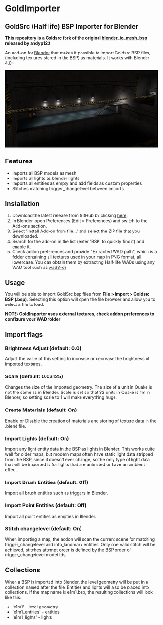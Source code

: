 # GoldImporter
## GoldSrc (Half life) BSP Importer for Blender

__This repository is a Goldsrc fork of the original [blender_io_mesh_bsp](https://github.com/andyp123/blender_io_mesh_bsp/) released by andyp123__

An add-on for [Blender](https://www.blender.org/) that makes it possible to import Goldsrc BSP files, (including textures stored in the BSP) as materials. It works with Blender 4.0+

![Imported level (c0a0)](https://raw.githubusercontent.com/stalker2106x/goldimporter/master/README_img/c0a0.png)

## Features
- Imports all BSP models as mesh
- Imports all lights as blender lights
- Imports all entities as empty and add fields as custom properties
- Stitches matching trigger_changelevel between imports

## Installation
1. Download the latest release from GitHub by clicking [here](https://github.com/stalker2106x/goldimporter/releases/).
2. In Blender, open Preferences (Edit > Preferences) and switch to the Add-ons section.
3. Select 'Install Add-on from file...' and select the ZIP file that you downloaded.
4. Search for the add-on in the list (enter 'BSP' to quickly find it) and enable it.
5. Check addon preferences and provide "Extracted WAD path", which is a folder containing all textures used in your map in PNG format, all lowercase.
You can obtain them by extracting Half-life WADs using any WAD tool such as [wad3-cli](https://github.com/Stalker2106x/wad3-cli)

## Usage

You will be able to import GoldSrc bsp files from __File > Import > Goldsrc BSP (.bsp)__.
Selecting this option will open the file browser and allow you to select a file to load.

__NOTE: GoldImporter uses external textures, check addon preferences to configure your WAD folder__

## Import flags

### Brightness Adjust (default: 0.0)
Adjust the value of this setting to increase or decrease the brightness of imported
textures.

### Scale (default: 0.03125)
Changes the size of the imported geometry. The size of a unit in Quake is not the
same as in Blender. Scale is set so that 32 units in Quake is 1m in Blender, so setting
scale to 1 will make everything huge.

### Create Materials (default: On)
Enable or Disable the creation of materials and storing of texture data in the .blend
file.

### Import Lights (default: On)
Import any light entity data in the BSP as lights in Blender. This works quite well for
older maps, but modern maps often have static light data stripped from the BSP, since
it doesn't ever change, so the only type of light data that will be imported is for
lights that are animated or have an ambient effect.

### Import Brush Entities (default: Off)
Import all brush entities such as triggers in Blender.

### Import Point Entities (default: Off)
Import all point entities as empties in Blender.

### Stitch changelevel (default: On)
When importing a map, the addon will scan the current scene for matching trigger_changelevel and info_landmark entities.
Only one valid stitch will be achieved, stitches attempt order is defined by the BSP order of trigger_changelevel model Ids.

## Collections
When a BSP is imported into Blender, the level geometry will be put in a collection
named after the file. Entities and lights will also be placed into collections. If the
map name is e1m1.bsp, the resulting collections will look like this:
* 'e1m1' - level geometry
* 'e1m1_entities' - entities
* 'e1m1_lights' - lights
